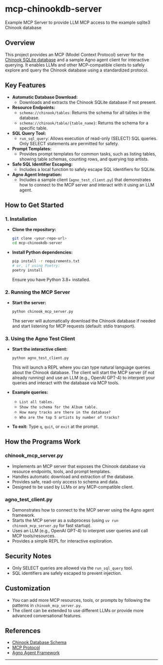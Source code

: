 # mcp-chinookdb-server

Example MCP Server to provide LLM MCP access to the example sqlite3 Chinook database

## Overview

This project provides an MCP (Model Context Protocol) server for the [Chinook SQLite database](https://www.sqlitetutorial.net/sqlite-sample-database/) and a sample Agno agent client for interactive querying. It enables LLMs and other MCP-compatible clients to safely explore and query the Chinook database using a standardized protocol.

## Key Features
- **Automatic Database Download:**
  - Downloads and extracts the Chinook SQLite database if not present.
- **Resource Endpoints:**
  - `schema://chinook/tables`: Returns the schema for all tables in the database.
  - `schema://chinook/table/{table_name}`: Returns the schema for a specific table.
- **SQL Query Tool:**
  - `run_sql_query`: Allows execution of read-only (SELECT) SQL queries. Only SELECT statements are permitted for safety.
- **Prompt Templates:**
  - Provides prompt templates for common tasks, such as listing tables, showing table schemas, counting rows, and querying top artists.
- **Safe SQL Identifier Escaping:**
  - Includes a local function to safely escape SQL identifiers for SQLite.
- **Agno Agent Integration:**
  - Includes a sample client (`agno_test_client.py`) that demonstrates how to connect to the MCP server and interact with it using an LLM agent.

## How to Get Started

### 1. Installation

- **Clone the repository:**
  ```bash
  git clone <your-repo-url>
  cd mcp-chinookdb-server
  ```
- **Install Python dependencies:**
  ```bash
  pip install -r requirements.txt
  # or, if using Poetry:
  poetry install
  ```
  Ensure you have Python 3.8+ installed.

### 2. Running the MCP Server

- **Start the server:**
  ```bash
  python chinook_mcp_server.py
  ```
  The server will automatically download the Chinook database if needed and start listening for MCP requests (default: stdio transport).

### 3. Using the Agno Test Client

- **Start the interactive client:**
  ```bash
  python agno_test_client.py
  ```
  This will launch a REPL where you can type natural language queries about the Chinook database. The client will start the MCP server (if not already running) and use an LLM (e.g., OpenAI GPT-4) to interpret your queries and interact with the database via MCP tools.

- **Example queries:**
  - `List all tables.`
  - `Show the schema for the Album table.`
  - `How many tracks are there in the database?`
  - `Who are the top 5 artists by number of tracks?`

- **To exit:** Type `q`, `quit`, or `exit` at the prompt.

## How the Programs Work

### chinook_mcp_server.py
- Implements an MCP server that exposes the Chinook database via resource endpoints, tools, and prompt templates.
- Handles automatic download and extraction of the database.
- Provides safe, read-only access to schema and data.
- Designed to be used by LLMs or any MCP-compatible client.

### agno_test_client.py
- Demonstrates how to connect to the MCP server using the Agno agent framework.
- Starts the MCP server as a subprocess (using `uv run chinook_mcp_server.py` for fast startup).
- Uses an LLM (e.g., OpenAI GPT-4) to interpret user queries and call MCP tools/resources.
- Provides a simple REPL for interactive exploration.

## Security Notes
- Only SELECT queries are allowed via the `run_sql_query` tool.
- SQL identifiers are safely escaped to prevent injection.

## Customization
- You can add more MCP resources, tools, or prompts by following the patterns in `chinook_mcp_server.py`.
- The client can be extended to use different LLMs or provide more advanced conversational features.

## References
- [Chinook Database Schema](https://www.sqlitetutorial.net/sqlite-sample-database/)
- [MCP Protocol](https://github.com/modelcontext/protocol)
- [Agno Agent Framework](https://github.com/modelcontext/agno)

---
